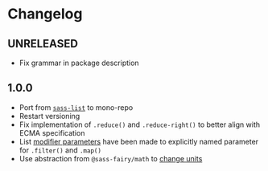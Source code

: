 # Changelog

<!-- The order of list items should be: Critical/Fixes, New, Update, Remove, Underpinnings -->
<!-- ## UNRELEASED -->

## UNRELEASED

* Fix grammar in package description

## 1.0.0

* Port from [`sass-list`](https://www.npmjs.com/package/sass-list) to mono-repo
* Restart versioning
* Fix implementation of `.reduce()` and `.reduce-right()` to better align with ECMA specification
* List [modifier parameters](https://sass-fairy.com/docs/list-modifiers) have been made to explicitly named parameter for `.filter()` and `.map()`
* Use abstraction from `@sass-fairy/math` to [change units](https://sass-fairy.com/api/math/unit/change)

